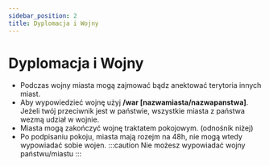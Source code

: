```yaml
---
sidebar_position: 2
title: Dyplomacja i Wojny
---
```


# Dyplomacja i Wojny
- Podczas wojny miasta mogą zajmować bądz anektować terytoria innych miast.
- Aby wypowiedzieć wojnę użyj **/war [nazwamiasta/nazwapanstwa]**. Jeżeli twój przeciwnik jest w państwie, wszystkie miasta z państwa wezmą udział w wojnie.
- Miasta mogą zakończyć wojnę traktatem pokojowym. (odnośnik niżej)
- Po podpisaniu pokoju, miasta mają rozejm na 48h, nie mogą wtedy wypowiadać sobie wojen.
:::caution
Nie możesz wypowiadać wojny państwu/miastu
:::

